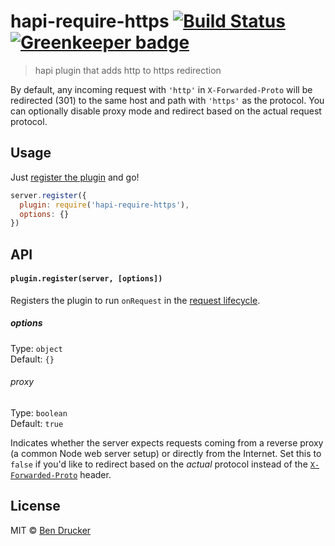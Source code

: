 hapi-require-https [![Build Status](https://travis-ci.org/bendrucker/hapi-require-https.svg?branch=master)](https://travis-ci.org/bendrucker/hapi-require-https) [![Greenkeeper badge](https://badges.greenkeeper.io/bendrucker/hapi-require-https.svg)](https://greenkeeper.io/)
==================

> hapi plugin that adds http to https redirection

By default, any incoming request with `'http'` in `X-Forwarded-Proto` will be redirected (301) to the same host and path with `'https'` as the protocol. You can optionally disable proxy mode and redirect based on the actual request protocol.

## Usage

Just [register the plugin](https://github.com/hapijs/hapi/blob/master/API.md#server.register()) and go!

```js
server.register({
  plugin: require('hapi-require-https'),
  options: {}
})
```

## API

#### `plugin.register(server, [options])`

Registers the plugin to run `onRequest` in the [request lifecycle](http://hapijs.com/api#request-lifecycle). 

##### options

Type: `object`  
Default: `{}`

###### proxy

Type: `boolean`  
Default: `true`

Indicates whether the server expects requests coming from a reverse proxy (a common Node web server setup) or directly from the Internet. Set this to `false` if you'd like to redirect based on the *actual* protocol instead of the [`X-Forwarded-Proto`](https://en.wikipedia.org/wiki/List_of_HTTP_header_fields#Common_non-standard_response_fields) header.

## License

MIT © [Ben Drucker](http://bendrucker.me)
